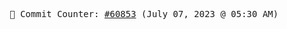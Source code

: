 <p align="center">
    <samp>
        📮 Commit Counter: <a href="https://github.com/Javascript-void0/Javascript-void0/commits/main">#60853</a> (July 07, 2023 @ 05:30 AM)
    </samp>
</p>